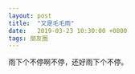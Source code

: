```yaml
---
layout: post
title:  "又是毛毛雨"
date:   2019-03-23 10:30:00 +0800
tags: 朋友圈
---
```


雨下个不停啊不停，还好雨下个不停。
